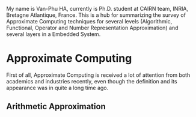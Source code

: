 My name is Van-Phu HA, currently is Ph.D. student at CAIRN team, INRIA, Bretagne Atlantique, France. This is a hub for summarizing the survey of Approximate Computing techniques for several levels (Algorithmic, Functional, Operator and Number Representation Approximation) and several layers in a Embedded System.
# Approximate Computing
First of all, Approximate Computing is received a lot of attention from both academics and industries recently, even though the definition and its appearance was in quite a long time ago. 
## Arithmetic Approximation

